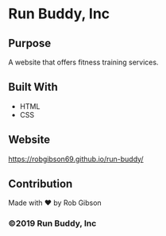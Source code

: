 # Run Buddy, Inc

## Purpose
A website that offers fitness training services.

## Built With
* HTML
* CSS

## Website
https://robgibson69.github.io/run-buddy/

## Contribution
Made with ❤️ by Rob Gibson

### ©️2019 Run Buddy, Inc 

